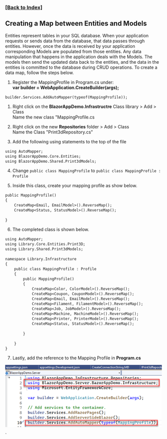 ### [[Back to Index]](Index.MD)

## Creating a Map between Entities and Models

Entities represent tables in your SQL database. When your application requests or sends
data from the database, that data passes through entities. However, once the data is received
by your application corresponding Models are populated from those entities. Any data manipulation
that happens in the application deals with the Models. The models then send the updated data
back to the entities, and the data in the entities is committed to the database during CRUD
operations. To create a data map, follow the steps below.


1. Register the MappingProfile in Program.cs under: <br/>
**var builder = WebApplication.CreateBuilder(args);**
```
builder.Services.AddAutoMapper(typeof(MappingProfile));
```

1. Right click on the **BlazorAppDemo.Infrastructre** Class library > Add > Class <br/>
Name the new class "MappingProfile.cs

2. Right click on the new **Repositories** folder > Add > Class <br/>
Name the Class "Print3dRepository.cs"

3. Add the following using statements to the top of the file
```
using AutoMapper;
using BlazorAppDemo.Core.Entities;
using BlazorAppDemo.Shared.Print3dModels;
```

4. Change `public class MappingProfile` to `public class MappingProfile : Profile`

5. Inside this class, create your mapping profile as show below.

```
public MappingProfile()
{
    CreateMap<Email, EmailModel>().ReverseMap();
    CreateMap<Status, StatusModel>().ReverseMap();           

}
```

6. The completed class is shown below.
```
using AutoMapper;
using Library.Core.Entities.Print3D;
using Library.Shared.Print3dModels;

namespace Library.Infrastructure
{
    public class MappingProfile : Profile
    {
        public MappingProfile()
        {
            CreateMap<Color, ColorModel>().ReverseMap();
            CreateMap<Coupon, CouponModel>().ReverseMap();
            CreateMap<Email, EmailModel>().ReverseMap();
            CreateMap<Filament, FilamentModel>().ReverseMap();
            CreateMap<Job, JobModel>().ReverseMap();
            CreateMap<Machine, MachineModel>().ReverseMap();
            CreateMap<Printer, PrinterModel>().ReverseMap();
            CreateMap<Status, StatusModel>().ReverseMap();           

        }

    }
}
```
7. Lastly, add the reference to the Mapping Profile in **Program.cs**

![Create Project](img/Mapping/01AddMapProfileToProgamCS.png)

`







